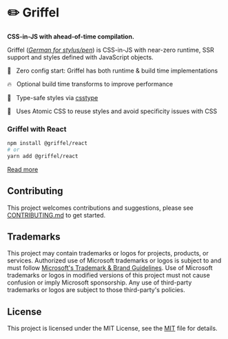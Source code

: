 # ✏️ Griffel

**CSS-in-JS with ahead-of-time compilation.**

Griffel ([_German for stylus/pen_](https://en.wiktionary.org/wiki/Griffel)) is CSS-in-JS with near-zero runtime, SSR support and styles defined with JavaScript objects.

🚀 &nbsp; Zero config start: Griffel has both runtime & build time implementations

🔥 &nbsp; Optional build time transforms to improve performance

💪 &nbsp; Type-safe styles via [csstype](https://github.com/frenic/csstype)

🧩 &nbsp; Uses Atomic CSS to reuse styles and avoid specificity issues with CSS

### Griffel with React

```bash
npm install @griffel/react
# or
yarn add @griffel/react
```

[Read more](./packages/react)

## Contributing

This project welcomes contributions and suggestions, please see [CONTRIBUTING.md](./CONTRIBUTING.md) to get started.

## Trademarks

This project may contain trademarks or logos for projects, products, or services. Authorized use of Microsoft
trademarks or logos is subject to and must follow
[Microsoft's Trademark & Brand Guidelines](https://www.microsoft.com/en-us/legal/intellectualproperty/trademarks/usage/general).
Use of Microsoft trademarks or logos in modified versions of this project must not cause confusion or imply Microsoft sponsorship.
Any use of third-party trademarks or logos are subject to those third-party's policies.

## License

This project is licensed under the MIT License, see the [MIT](LICENSE.md) file for details.

